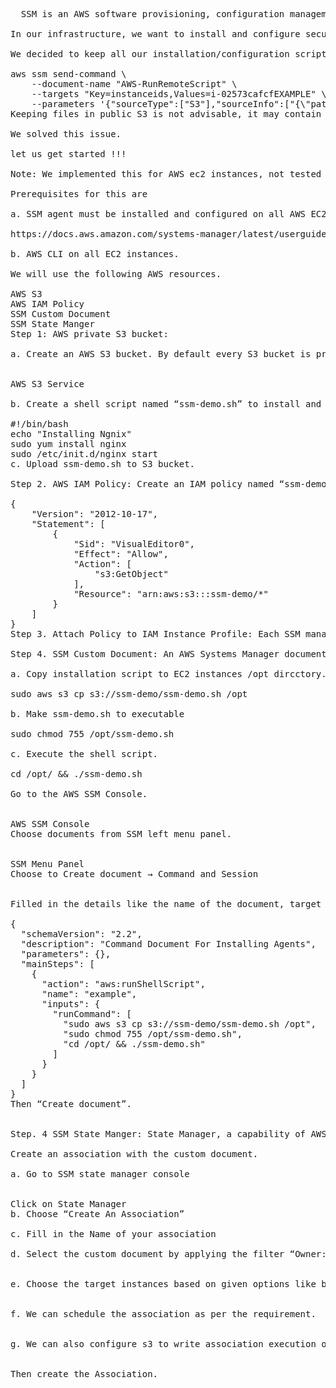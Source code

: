 <pre>
  SSM is an AWS software provisioning, configuration management service. SSM is an agent-based service. SSM also supports hybrid infrastructure. SSM used to remotely execute the tasks, connecting remote servers, patch management, inventory management, Consistent Configuration, etc.

In our infrastructure, we want to install and configure security and monitoring software on all existing and newly launched instances automatically. One way was building AMI with all required software, but it will create issues in patching and configuration update. Every time we have to update AMI for all instances. To avoid this we choose SSM to install and configure the software.

We decided to keep all our installation/configuration scripts on AWS S3 and from S3 SSM will install to all selected EC2 instances. But AWS SSM supports only https:// S3 URL means the bucket should be public with limited permission. SSM does not s3:// URL. See the below SSM CLI example command.

aws ssm send-command \
    --document-name "AWS-RunRemoteScript" \
    --targets "Key=instanceids,Values=i-02573cafcfEXAMPLE" \
    --parameters '{"sourceType":["S3"],"sourceInfo":["{\"path\":\"https://s3.amazonaws.com/doc-example-bucket/scripts/shell/helloWorld.sh\"}"],"commandLine":["helloWorld.sh argument-1 argument-2"]}'
Keeping files in public S3 is not advisable, it may contain some sensitive data like licenses, passwords, etc.

We solved this issue.

let us get started !!!

Note: We implemented this for AWS ec2 instances, not tested it for hybrid infra.

Prerequisites for this are

a. SSM agent must be installed and configured on all AWS EC2.

https://docs.aws.amazon.com/systems-manager/latest/userguide/sysman-manual-agent-install.html

b. AWS CLI on all EC2 instances.

We will use the following AWS resources.

AWS S3
AWS IAM Policy
SSM Custom Document
SSM State Manger
Step 1: AWS private S3 bucket:

a. Create an AWS S3 bucket. By default every S3 bucket is private. Lets us create an S3 named “ssm-demo”


AWS S3 Service

b. Create a shell script named “ssm-demo.sh” to install and configure the software.

#!/bin/bash
echo "Installing Ngnix"
sudo yum install nginx
sudo /etc/init.d/nginx start
c. Upload ssm-demo.sh to S3 bucket.

Step 2. AWS IAM Policy: Create an IAM policy named “ssm-demo-policy” with reading permission to the S3 bucket that contains all scripts.

{
    "Version": "2012-10-17",
    "Statement": [
        {
            "Sid": "VisualEditor0",
            "Effect": "Allow",
            "Action": [
                "s3:GetObject"
            ],
            "Resource": "arn:aws:s3:::ssm-demo/*"
        }
    ]
}
Step 3. Attach Policy to IAM Instance Profile: Each SSM managed EC2 instance attached with one or more IAM instance profiles. Attach the above policy to one of the IAM instance profiles.

Step 4. SSM Custom Document: An AWS Systems Manager document (SSM document) defines the actions that Systems Manager performs on your managed instances. Systems Manager includes more than 100 pre-configured documents. We can also create custom SSM documents. Below we will create a custom document. In this document, we do the following actions.

a. Copy installation script to EC2 instances /opt dircctory.

sudo aws s3 cp s3://ssm-demo/ssm-demo.sh /opt

b. Make ssm-demo.sh to executable

sudo chmod 755 /opt/ssm-demo.sh

c. Execute the shell script.

cd /opt/ && ./ssm-demo.sh

Go to the AWS SSM Console.


AWS SSM Console
Choose documents from SSM left menu panel.


SSM Menu Panel
Choose to Create document → Command and Session


Filled in the details like the name of the document, target type “/AWS::EC2::Instance", Document type “command document” and in content write your scripts like below.

{
  "schemaVersion": "2.2",
  "description": "Command Document For Installing Agents",
  "parameters": {},
  "mainSteps": [
    {
      "action": "aws:runShellScript",
      "name": "example",
      "inputs": {
        "runCommand": [
          "sudo aws s3 cp s3://ssm-demo/ssm-demo.sh /opt",
          "sudo chmod 755 /opt/ssm-demo.sh",
          "cd /opt/ && ./ssm-demo.sh"
        ]
      }
    }
  ]
}
Then “Create document”.


Step. 4 SSM State Manger: State Manager, a capability of AWS Systems Manager, is a secure and scalable configuration management service.

Create an association with the custom document.

a. Go to SSM state manager console


Click on State Manager
b. Choose “Create An Association”

c. Fill in the Name of your association

d. Select the custom document by applying the filter “Owner: Owned by me” and choose the document version as well.


e. Choose the target instances based on given options like based on tags, manual choice, etc.


f. We can schedule the association as per the requirement.


g. We can also configure s3 to write association execution output.


Then create the Association.
</pre>
